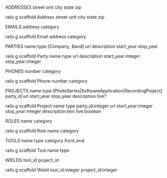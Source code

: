 ADDRESSES
  street
  unit
  city
  state
  zip

rails g scaffold Address street unit city state zip

EMAILS
  address
  category

rails g scaffold Email address category

PARTIES
  name
  type [Company, Band]
  url
  description
  start_year
  stop_year

rails g scaffold Party name type url description start_year:integer stop_year:integer

PHONES
  number
  category

rails g scaffold Phone number category

PROJECTS
  name
  type [PhotoSeries|SoftwareApplication|RecordingProject]
  party_id
  url
  start_year
  stop_year
  description
  live?

rails g scaffold Project name type party_id:integer url start_year:integer stop_year:integer description:text live:boolean


ROLES
  name
  category

rails g scaffold Role name category

TOOLS
  name
  type
  category
  front_end

rails g scaffold Tool name type


WIELDS
  tool_id
  project_id

rails g scaffold Wield tool_id:integer project_id:integer